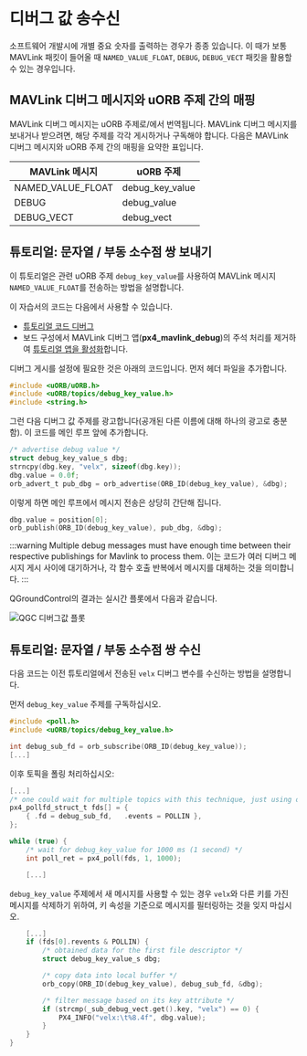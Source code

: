 # 디버그 값 송수신

소프트웨어 개발시에 개별 중요 숫자를 출력하는 경우가 종종 있습니다. 이 때가 보통 MAVLink 패킷이 들어올 때 `NAMED_VALUE_FLOAT`, `DEBUG`, `DEBUG_VECT` 패킷을 활용할 수 있는 경우입니다.

## MAVLink 디버그 메시지와 uORB 주제 간의 매핑

MAVLink 디버그 메시지는 uORB 주제로/에서 번역됩니다. MAVLink 디버그 메시지를 보내거나 받으려면, 해당 주제를 각각 게시하거나 구독해야 합니다. 다음은 MAVLink 디버그 메시지와 uORB 주제 간의 매핑을 요약한 표입니다.

| MAVLink 메시지         | uORB 주제           |
| ------------------- | ----------------- |
| NAMED_VALUE_FLOAT | debug_key_value |
| DEBUG               | debug_value       |
| DEBUG_VECT          | debug_vect        |

## 튜토리얼: 문자열 / 부동 소수점 쌍 보내기

이 튜토리얼은 관련 uORB 주제 `debug_key_value`를 사용하여 MAVLink 메시지 `NAMED_VALUE_FLOAT`를 전송하는 방법을 설명합니다.

이 자습서의 코드는 다음에서 사용할 수 있습니다.

- [튜토리얼 코드 디버그](https://github.com/PX4/PX4-Autopilot/blob/release/1.15/src/examples/px4_mavlink_debug/px4_mavlink_debug.cpp)
- 보드 구성에서 MAVLink 디버그 앱(**px4_mavlink_debug**)의 주석 처리를 제거하여 [튜토리얼 앱을 활성화](https://github.com/PX4/PX4-Autopilot/blob/master/boards/px4/fmu-v5/default.cmake)합니다.

디버그 게시를 설정에 필요한 것은 아래의 코드입니다. 먼저 헤더 파일을 추가합니다.

```C
#include <uORB/uORB.h>
#include <uORB/topics/debug_key_value.h>
#include <string.h>
```

그런 다음 디버그 값 주제를 광고합니다(공개된 다른 이름에 대해 하나의 광고로 충분함). 이 코드를 메인 루프 앞에 추가합니다.

```C
/* advertise debug value */
struct debug_key_value_s dbg;
strncpy(dbg.key, "velx", sizeof(dbg.key));
dbg.value = 0.0f;
orb_advert_t pub_dbg = orb_advertise(ORB_ID(debug_key_value), &dbg);
```

이렇게 하면 메인 루프에서 메시지 전송은 상당히 간단해 집니다.

```C
dbg.value = position[0];
orb_publish(ORB_ID(debug_key_value), pub_dbg, &dbg);
```

:::warning
Multiple debug messages must have enough time between their respective publishings for Mavlink to process them.
이는 코드가 여러 디버그 메시지 게시 사이에 대기하거나, 각 함수 호출 반복에서 메시지를 대체하는 것을 의미합니다.
:::

QGroundControl의 결과는 실시간 플롯에서 다음과 같습니다.

![QGC 디버그값 플롯](../../assets/gcs/qgc-debugval-plot.jpg)

## 튜토리얼: 문자열 / 부동 소수점 쌍 수신

다음 코드는 이전 튜토리얼에서 전송된 `velx` 디버그 변수를 수신하는 방법을 설명합니다.

먼저 `debug_key_value` 주제를 구독하십시오.

```C
#include <poll.h>
#include <uORB/topics/debug_key_value.h>

int debug_sub_fd = orb_subscribe(ORB_ID(debug_key_value));
[...]
```

이후 토픽을 폴링 처리하십시오:

```C
[...]
/* one could wait for multiple topics with this technique, just using one here */
px4_pollfd_struct_t fds[] = {
    { .fd = debug_sub_fd,   .events = POLLIN },
};

while (true) {
    /* wait for debug_key_value for 1000 ms (1 second) */
    int poll_ret = px4_poll(fds, 1, 1000);

    [...]
```

`debug_key_value` 주제에서 새 메시지를 사용할 수 있는 경우 `velx`와 다른 키를 가진 메시지를 삭제하기 위하여, 키 속성을 기준으로 메시지를 필터링하는 것을 잊지 마십시오.

```C
    [...]
    if (fds[0].revents & POLLIN) {
        /* obtained data for the first file descriptor */
        struct debug_key_value_s dbg;

        /* copy data into local buffer */
        orb_copy(ORB_ID(debug_key_value), debug_sub_fd, &dbg);

        /* filter message based on its key attribute */
        if (strcmp(_sub_debug_vect.get().key, "velx") == 0) {
            PX4_INFO("velx:\t%8.4f", dbg.value);
        }
    }
}
```
